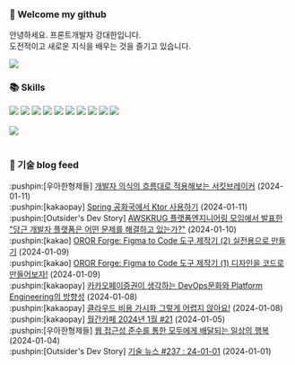 ### 👋 Welcome my github

안녕하세요. 프론트개발자 강대한입니다.
<br>
도전적이고 새로운 지식을 배우는 것을 즐기고 있습니다.

<!--
![header](https://capsule-render.vercel.app/api?type=Waving&color=auto&height=300&section=header&text=Welcome&fontAlignY=40&desc=KangDaeHan%20github%20&descSize=20&descAlignY=55&animation=fadeIn&fontSize=90)

**KangDaeHan/KangDaeHan** is a ✨ _special_ ✨ repository because its `README.md` (this file) appears on your GitHub profile.

Here are some ideas to get you started:

- 🔭 I’m currently working on ...
- 🌱 I’m currently learning ...
- 👯 I’m looking to collaborate on ...
- 🤔 I’m looking for help with ...
- 💬 Ask me about ...
- 📫 How to reach me: ...
- 😄 Pronouns: ...
- ⚡ Fun fact: ...
-->

<a href="https://twinfamily.github.io" target="_blank"><img src="https://img.shields.io/badge/Blog-121D33?style=flat-square&logo=blogger&logoColor=ffffff"/></a>

### :books: Skills
<a href="#" target="_blank"><img src="https://img.shields.io/badge/React-61DAFB?style=flat-square&logo=react&logoColor=ffffff"/></a>
<a href="#" target="_blank"><img src="https://img.shields.io/badge/Html5-E34F26?style=flat-square&logo=html5&logoColor=ffffff"/></a>
<a href="#" target="_blank"><img src="https://img.shields.io/badge/Javascript-F7DF1E?style=flat-square&logo=javascript&logoColor=ffffff"/></a>
<a href="#" target="_blank"><img src="https://img.shields.io/badge/Cssmodules-000000?style=flat-square&logo=cssmodules&logoColor=ffffff"/></a>
<a href="#" target="_blank"><img src="https://img.shields.io/badge/Node.js-339933?style=flat-square&logo=nodedotjs&logoColor=ffffff"/></a>
<a href="#" target="_blank"><img src="https://img.shields.io/badge/Typescript-3178C6?style=flat-square&logo=typescript&logoColor=ffffff"/></a>
<a href="#" target="_blank"><img src="https://img.shields.io/badge/Git-F05032?style=flat-square&logo=git&logoColor=ffffff"/></a>
<a href="#" target="_blank"><img src="https://img.shields.io/badge/Gitlab-FC6D26?style=flat-square&logo=gitlab&logoColor=ffffff"/></a>
<a href="#" target="_blank"><img src="https://img.shields.io/badge/Webpack-8DD6F9?style=flat-square&logo=webpack&logoColor=ffffff"/></a>
<a href="#" target="_blank"><img src="https://img.shields.io/badge/Vite-646CFF?style=flat-square&logo=vite&logoColor=ffffff"/></a>
<br><br>
<img src="https://github-readme-stats.vercel.app/api/top-langs/?username=KangDaeHan&layout=compact">
<br><br>
### :round_pushpin: 기술 blog feed
<!-- BLOG-POST-LIST:START --><div>:pushpin:[우아한형제들] <a target="_blank" href="https://techblog.woowahan.com/15694/">개발자 의식의 흐름대로 적용해보는 서킷브레이커</a> (2024-01-11)</div><div>:pushpin:[kakaopay] <a target="_blank" href="https://tech.kakaopay.com/post/spring-and-ktor/">Spring 공화국에서 Ktor 사용하기</a> (2024-01-11)</div><div>:pushpin:[Outsider's Dev Story] <a target="_blank" href="https://blog.outsider.ne.kr/1703">AWSKRUG 플랫폼엔지니어링 모임에서 발표한 &quot;당근 개발자 플랫폼은 어떤 문제를 해결하고 있는가?&quot;</a> (2024-01-10)</div><div>:pushpin:[kakao] <a target="_blank" href="https://tech.kakao.com/2024/01/09/ororforge-2/">OROR Forge: Figma to Code 도구 제작기 &lpar;2&rpar; 실전용으로 만들기</a> (2024-01-09)</div><div>:pushpin:[kakao] <a target="_blank" href="https://tech.kakao.com/2024/01/09/ororforge-1/">OROR Forge: Figma to Code 도구 제작기 &lpar;1&rpar; 디자인을 코드로 만들어보자!</a> (2024-01-09)</div><div>:pushpin:[kakaopay] <a target="_blank" href="https://tech.kakaopay.com/post/kakaopaysec-devops-platform/">카카오페이증권이 생각하는 DevOps문화와 Platform Engineering의 방향성</a> (2024-01-08)</div><div>:pushpin:[kakaopay] <a target="_blank" href="https://tech.kakaopay.com/post/cloud-cost-visualization/">클라우드 비용 가시화 그렇게 어렵지 않아요!</a> (2024-01-08)</div><div>:pushpin:[kakaopay] <a target="_blank" href="https://tech.kakaopay.com/post/pay-magazine-202401/">월간카페 2024년 1월 #21</a> (2024-01-05)</div><div>:pushpin:[우아한형제들] <a target="_blank" href="https://techblog.woowahan.com/15541/">웹 접근성 준수를 통한 모두에게 배달되는 일상의 행복</a> (2024-01-04)</div><div>:pushpin:[Outsider's Dev Story] <a target="_blank" href="https://blog.outsider.ne.kr/1702">기술 뉴스 #237 : 24-01-01</a> (2024-01-01)</div><!-- BLOG-POST-LIST:END -->

<!-- ![Anurag's GitHub stats](https://github-readme-stats.vercel.app/api?username=KangDaeHan&show_icons=true&theme=radical) -->
<!--
### 📫 Blog
<table><tbody><tr>
<td>
    <a href="https://yeonyeon.tistory.com/312">
        <div>[인프콘 후기] 2023 INFCON </div>
    </a>
    <div>1. 인프콘에 참가하다 🙂 어떻게 참가할 수 있었는가 때는 2023년 7월 18일 12시 48분. 인프콘 추첨 결과 공개까지 12... </div>
    <div>23.08.16</div>
</td>
<td>
    <a href="https://yeonyeon.tistory.com/311">
        <img width="100%" src="/img/8066187260670780795.png"/><br/>
        <div>[Git] 머지 커밋 revert 하기 </div>
    </a>
    <div>🤔 git revert란? git revert란 일부 기존의 커밋들을 되돌리는 작업이다. git reset과는 다른 것이, git reset은 기... </div>
    <div>23.08.13</div>
</td>
<td>
    <a href="https://yeonyeon.tistory.com/310">
        <img width="100%" src="/img/9188834980247484156.png"/><br/>
        <div>[Spring Batch] 개념부터 코드까지 </div>
    </a>
    <div>목차 1. Spring Batch란? 2. Spring Batch 구조 3. 기본적인 세팅 4. Job, Step 5. ItemReader, ItemProcessor,  ItemW... </div>
    <div>23.07.21</div>
</td>
</tr>
</tbody></table>
-->
